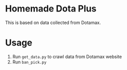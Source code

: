 # Homemade Dota Plus

This is based on data collected from Dotamax.

# Usage

1. Run `get_data.py` to crawl data from Dotamax website
2. Run `ban_pick.py`